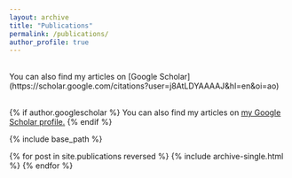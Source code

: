 ```yaml
---
layout: archive
title: "Publications"
permalink: /publications/
author_profile: true
---
```


<br>
You can also find my articles on [Google Scholar](https://scholar.google.com/citations?user=j8AtLDYAAAAJ&hl=en&oi=ao)<br>
<br>

{% if author.googlescholar %}
  You can also find my articles on <u><a href="{{author.googlescholar}}">my Google Scholar profile</a>.</u>
{% endif %}

{% include base_path %}

{% for post in site.publications reversed %}
  {% include archive-single.html %}
{% endfor %}
